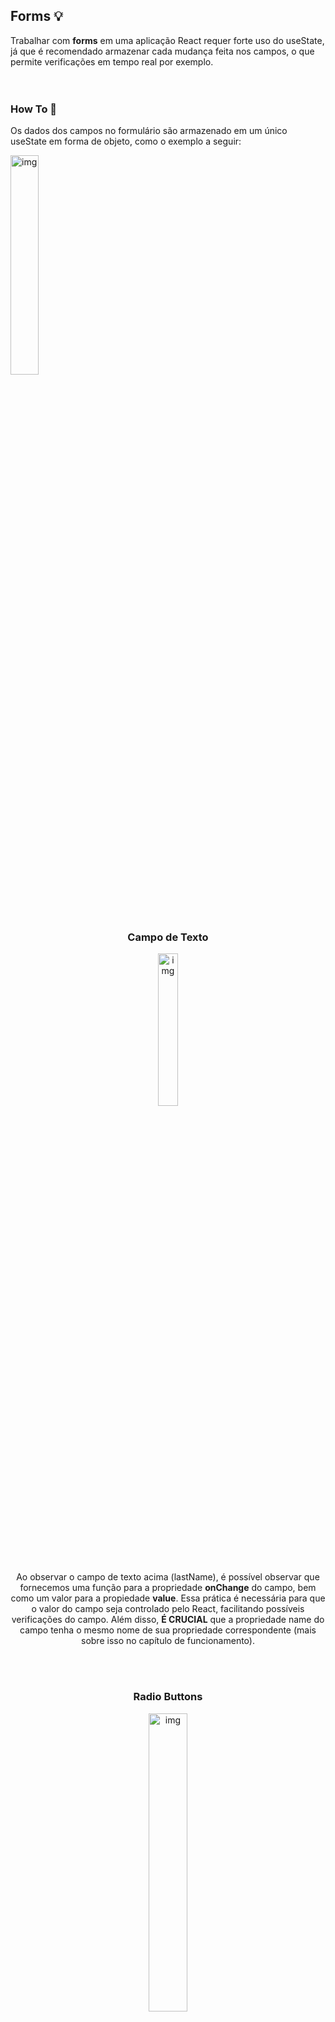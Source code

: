 ## Forms 💡

Trabalhar com <strong>forms</strong> em uma aplicação React requer forte uso do useState, já que é recomendado armazenar cada mudança feita nos campos, o que permite verificações em tempo real por exemplo. 
<br><br><br>

### How To 📖
Os dados dos campos no formulário são armazenado em um único useState em forma de objeto, como o exemplo a seguir:
<p>
  <img src="https://github.com/Lucas-Tito/Learning_ReactJS/assets/61806906/f9f7938e-ab7d-4a68-9877-716531ffb0c3" alt="img" width="30%"/>
</p>


<br><br>
<h3 align="center">Campo de Texto</h3>
<p align="center">
  <img src="https://github.com/Lucas-Tito/Learning_ReactJS/assets/61806906/b9732c86-278e-4b03-8134-320e1c455dbf" alt="img" width="25%"/>
</p>
<p align="center">Ao observar o campo de texto acima (lastName), é possível observar que fornecemos uma função para a propriedade <strong>onChange</strong> do campo, bem como um valor para a propiedade <strong>value</strong>. Essa prática é necessária para que o valor do campo seja controlado pelo React, facilitando possíveis verificações do campo. Além disso, <strong>É CRUCIAL</strong> que a propriedade name do campo tenha o mesmo nome de sua propriedade correspondente (mais sobre isso no capítulo de funcionamento).</p>


<br><br>
<h3 align="center">Radio Buttons</h3>
<p align="center">
  <img src="https://github.com/Lucas-Tito/Learning_ReactJS/assets/61806906/7831c2cb-a72e-4732-bd3a-d77e8487c198" alt="img" width="35%"/>
</p>
<p align="center">Quando trabalhamos com os ditos <strong>radio buttons</strong> é necessário fazer algumas considerações. Pelo fato de que o campo como um todo é formado por vários botões do tipo radio, cada botão receberá um valor fixo, a função onChange e por fim uma outra propriedade chamada checked. Essa propriedade recebe true ou false para o botão ser ativo, assim só precisamos passar a verificação se o valor desse campo armazenado no useState corresponde ao valor do botão sendo verificado.</p>

<br><br>
<h3 align="center">Dropdown Menu</h3>
<p align="center">
  <img src="https://github.com/Lucas-Tito/Learning_ReactJS/assets/61806906/e66de961-7786-4e27-a47f-a7cfc5594c6c" alt="img" width="35%"/>
</p>
<p align="center">No caso dos menus dropdown, apenas o valor de select é controlado pelo useState.</p>

<br><br>
## Funcionamento

<h3 align="center">Handle Change</h3>
É possível controlar todas as mudanças dos campos do formulário com apenas uma função.
<p align="center">
  <img src="https://github.com/Lucas-Tito/Learning_ReactJS/assets/61806906/4a5774c3-570d-4881-a2f2-1ce63f5ffb14" alt="img" width="50%"/>
</p>
<p align="center">A função acima recebe como parâmetro o último evento da página que é passado automaticamente para todas as funções javascript. A partir desse parâmetro as propriedades nome, valor, tipo e checked são resgatos do campo onde o envento ocorreu. Assim, o useState do formulário é alterado usando as informações anteriores e modificando apenas a que corresponde ao campo atual. Observe que [name] é usado para chamar o atributo correspondente ao campo atual, por esse motivo que a propriedade name do campo precisa ter o mesmo nome do atributo.</p>


<br><br>
<h3 align="center">Handle Submit</h3>
<p align="center">
  <img src="https://github.com/Lucas-Tito/Learning_ReactJS/assets/61806906/b4c8557a-7c6e-4f96-bcbe-df12fdcb5ac9" alt="img" width="50%"/>
</p>
<p align="center">Ao clicar no botão contido no formulário a função handleSubmit é acionado; repare que o botão não precisa chmara a propriedade onClick. Isso se dá pelo fato da função handleSubmit estar recebendo event como parâmetro. Além disso, event.preventDefault() é chamado para impedir que a página recarregue, pois ao contrário do funcionamento normal do HTML, o Ract não precisa recarregar para processar dados.</p>
